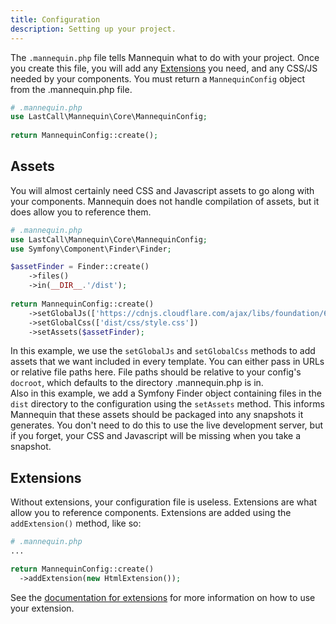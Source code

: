 ```yaml
---
title: Configuration
description: Setting up your project.
---
```

The `.mannequin.php` file tells Mannequin what to do with your project.  Once you create this file, you will add any [Extensions](/extensions) you need, and any CSS/JS needed by your components.  You must return a `MannequinConfig` object from the .mannequin.php file.

```php
# .mannequin.php
use LastCall\Mannequin\Core\MannequinConfig;
    
return MannequinConfig::create();
```

## Assets

You will almost certainly need CSS and Javascript assets to go along with your components.  Mannequin does not handle compilation of assets, but it does allow you to reference them.

```php
# .mannequin.php
use LastCall\Mannequin\Core\MannequinConfig;
use Symfony\Component\Finder\Finder;

$assetFinder = Finder::create()
    ->files()
    ->in(__DIR__.'/dist');
    
return MannequinConfig::create()
    ->setGlobalJs(['https://cdnjs.cloudflare.com/ajax/libs/foundation/6.4.1/js/foundation.min.js'])
    ->setGlobalCss(['dist/css/style.css'])
    ->setAssets($assetFinder);
```

In this example, we use the `setGlobalJs` and `setGlobalCss` methods to add assets that we want included in every template.  You can either pass in URLs or relative file paths here.  File paths should be relative to your config's `docroot`, which defaults to the directory .mannequin.php is in.  
Also in this example, we add a Symfony Finder object containing files in the `dist` directory to the configuration using the `setAssets` method.  This informs Mannequin that these assets should be packaged into any snapshots it generates.  You don't need to do this to use the live development server, but if you forget, your CSS and Javascript will be missing when you take a snapshot.
 
## Extensions

Without extensions, your configuration file is useless.  Extensions are what allow you to reference components.  Extensions are added using the `addExtension()` method, like so:
```php
# .mannequin.php 
...

return MannequinConfig::create()
  ->addExtension(new HtmlExtension());
```

See the [documentation for extensions](../extensions.md) for more information on how to use your extension.